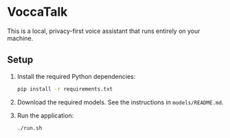 # VoccaTalk

This is a local, privacy-first voice assistant that runs entirely on your machine.

## Setup

1.  Install the required Python dependencies:
    ```bash
    pip install -r requirements.txt
    ```

2.  Download the required models. See the instructions in `models/README.md`.

3.  Run the application:
    ```bash
    ./run.sh
    ```
